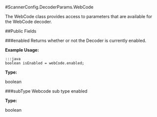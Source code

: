 #ScannerConfig.DecoderParams.WebCode

The WebCode class provides access to parameters that are available for the WebCode decoder.

##Public Fields

###enabled
Returns whether or not the Decoder is currently enabled.

**Example Usage:**

    :::java
    boolean isEnabled = webCode.enabled;


**Type:**

boolean


###subType
Webcode sub type enabled

**Type:**

boolean